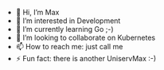 - 👋 Hi, I’m Max
- 👀 I’m interested in Development
- 🌱 I’m currently learning Go ;-)
- 💞️ I’m looking to collaborate on Kubernetes
- 📫 How to reach me: just call me
- ⚡ Fun fact: there is another UniservMax :-)

<!---
UniservMax/UniservMax is a ✨ special ✨ repository because its `README.md` (this file) appears on your GitHub profile.
You can click the Preview link to take a look at your changes.
--->
